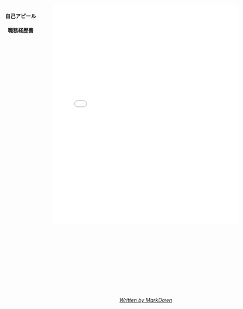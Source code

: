 
<div id="menu">
	<h4><a onclick="change_content('/static/appeal.html')">自己アピール</a></h4>
	<h4><a onclick="change_content('/static/history.html')">職務経歴書</a></h4>
</div>


<iframe id="main" src="/static/appeal.html" name="main" width="100%" height="600px" frameborder="no"></iframe>

<div style="text-align: center;margin-top: 200px">
	<i><a href="/">Written by MarkDown</a></i>
</div>

<script type="text/javascript">
     function change_content(loc) {
        document.getElementById('main').src = loc;
    }
    var h = window.innerHeight;

    document.getElementById("main").style.height = h + "px";
</script>

<style type="text/css">
    a{
        cursor: pointer;
    }
    #menu{
        text-align: center;
        position: absolute;
        left: 10%;
    }
    #main{
        text-align: center;
    }
    .container {
    	max-width: inherit !important;
    }
</style>